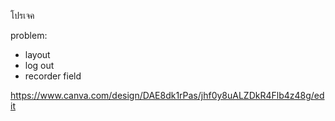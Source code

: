 โปรเจค

problem:
+ layout
+ log out
+ recorder field


https://www.canva.com/design/DAE8dk1rPas/jhf0y8uALZDkR4Flb4z48g/edit
